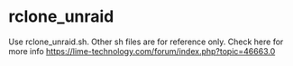 # rclone_unraid

Use rclone_unraid.sh. Other sh files are for reference only.
Check here for more info https://lime-technology.com/forum/index.php?topic=46663.0
